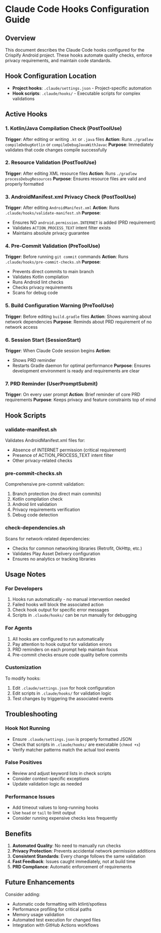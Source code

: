 # Claude Code Hooks Configuration Guide

## Overview
This document describes the Claude Code hooks configured for the Crispify Android project. These hooks automate quality checks, enforce privacy requirements, and maintain code standards.

## Hook Configuration Location
- **Project hooks**: `.claude/settings.json` - Project-specific automation
- **Hook scripts**: `.claude/hooks/` - Executable scripts for complex validations

## Active Hooks

### 1. Kotlin/Java Compilation Check (PostToolUse)
**Trigger**: After editing or writing `.kt` or `.java` files
**Action**: Runs `./gradlew compileDebugKotlin` or `compileDebugJavaWithJavac`
**Purpose**: Immediately validates that code changes compile successfully

### 2. Resource Validation (PostToolUse)
**Trigger**: After editing XML resource files
**Action**: Runs `./gradlew processDebugResources`
**Purpose**: Ensures resource files are valid and properly formatted

### 3. AndroidManifest.xml Privacy Check (PostToolUse)
**Trigger**: After editing `AndroidManifest.xml`
**Action**: Runs `.claude/hooks/validate-manifest.sh`
**Purpose**: 
- Ensures NO `android.permission.INTERNET` is added (PRD requirement)
- Validates `ACTION_PROCESS_TEXT` intent filter exists
- Maintains absolute privacy guarantee

### 4. Pre-Commit Validation (PreToolUse)
**Trigger**: Before running `git commit` commands
**Action**: Runs `.claude/hooks/pre-commit-checks.sh`
**Purpose**:
- Prevents direct commits to main branch
- Validates Kotlin compilation
- Runs Android lint checks
- Checks privacy requirements
- Scans for debug code

### 5. Build Configuration Warning (PreToolUse)
**Trigger**: Before editing `build.gradle` files
**Action**: Shows warning about network dependencies
**Purpose**: Reminds about PRD requirement of no network access

### 6. Session Start (SessionStart)
**Trigger**: When Claude Code session begins
**Action**: 
- Shows PRD reminder
- Restarts Gradle daemon for optimal performance
**Purpose**: Ensures development environment is ready and requirements are clear

### 7. PRD Reminder (UserPromptSubmit)
**Trigger**: On every user prompt
**Action**: Brief reminder of core PRD requirements
**Purpose**: Keeps privacy and feature constraints top of mind

## Hook Scripts

### validate-manifest.sh
Validates AndroidManifest.xml files for:
- Absence of INTERNET permission (critical requirement)
- Presence of ACTION_PROCESS_TEXT intent filter
- Other privacy-related checks

### pre-commit-checks.sh
Comprehensive pre-commit validation:
1. Branch protection (no direct main commits)
2. Kotlin compilation check
3. Android lint validation
4. Privacy requirements verification
5. Debug code detection

### check-dependencies.sh
Scans for network-related dependencies:
- Checks for common networking libraries (Retrofit, OkHttp, etc.)
- Validates Play Asset Delivery configuration
- Ensures no analytics or tracking libraries

## Usage Notes

### For Developers
1. Hooks run automatically - no manual intervention needed
2. Failed hooks will block the associated action
3. Check hook output for specific error messages
4. Scripts in `.claude/hooks/` can be run manually for debugging

### For Agents
1. All hooks are configured to run automatically
2. Pay attention to hook output for validation errors
3. PRD reminders on each prompt help maintain focus
4. Pre-commit checks ensure code quality before commits

### Customization
To modify hooks:
1. Edit `.claude/settings.json` for hook configuration
2. Edit scripts in `.claude/hooks/` for validation logic
3. Test changes by triggering the associated events

## Troubleshooting

### Hook Not Running
- Ensure `.claude/settings.json` is properly formatted JSON
- Check that scripts in `.claude/hooks/` are executable (`chmod +x`)
- Verify matcher patterns match the actual tool events

### False Positives
- Review and adjust keyword lists in check scripts
- Consider context-specific exceptions
- Update validation logic as needed

### Performance Issues
- Add timeout values to long-running hooks
- Use `head` or `tail` to limit output
- Consider running expensive checks less frequently

## Benefits

1. **Automated Quality**: No need to manually run checks
2. **Privacy Protection**: Prevents accidental network permission additions
3. **Consistent Standards**: Every change follows the same validation
4. **Fast Feedback**: Issues caught immediately, not at build time
5. **PRD Compliance**: Automatic enforcement of requirements

## Future Enhancements

Consider adding:
- Automatic code formatting with ktlint/spotless
- Performance profiling for critical paths
- Memory usage validation
- Automated test execution for changed files
- Integration with GitHub Actions workflows